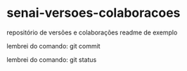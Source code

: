 # senai-versoes-colaboracoes
repositório de versões e colaborações
readme de exemplo

lembrei do comando: git commit

lembrei do comando: git status

